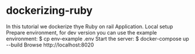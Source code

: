# dockerizing-ruby
In this tutorial we dockerize thye Ruby on rail Application. Local setup Prepare environment, for dev version you can use the example environment:  $ cp env-example .env Start the server:  $ docker-compose up --build Browse http://localhost:8020
